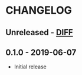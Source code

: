 # CHANGELOG

## Unreleased - [DIFF](https://github.com/ElateralLtd/ui-components/compare/v0.1.0...HEAD)

## 0.1.0 - 2019-06-07
- Initial release
